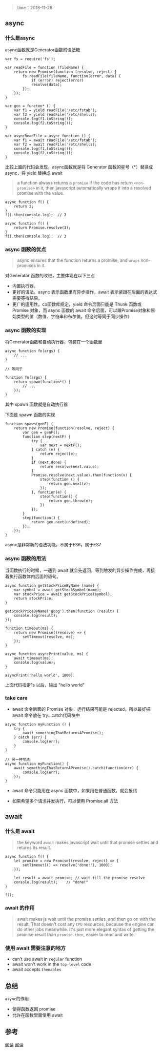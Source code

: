 > time：2018-11-28

## async

### 什么是async

async函数就是Generator函数的语法糖

```
var fs = require('fs');

var readFile = function (fileName) {
    return new Promise(function (resolve, reject) {
        fs.readFile(fileName, function(error, data) {
            if (error) reject(error)
            resolve(data);
        });
    });
}
```

```
var gen = functon* () {
    var f1 = yield readFile('/etc/fstab');
    var f2 = yield readFile('/etc/shells);
    console.log(f1.toString());
    console.log(f2.toString());
}
```

```
var asyncReadFile = async function () {
    var f1 = await readFile('/etc/fstab');
    var f2 = await readFile('/etc/shells);
    console.log(f1.toString());
    console.log(f2.toString());
}
```

比较上面的代码会发现，async函数就是将 Generator 函数的星号（*）替换成 async，将 yield 替换成 await

> a function always returns a `promise`
> if the code has return `<non-promise>` in it, then javascript automatically wraps it into a resolved promise with the value.

```
async function f() {
    return 2;
}
f().then(console.log);  // 2
```

```
async function f() {
    return Promise.resolve(3);
}
f().then(console.log);  // 3
```

### async 函数的优点
> async ensures that the function returns a promise, and `wraps` non-promises in it. 

对Generator 函数的改进，主要体现在以下三点
- 内置执行器。
- 更好的语法。async 表示函数里有异步操作，await 表示紧跟在后面的表达式需要等待结果。
- 更广的适用性。co函数库规定，yield 命令后面只能是 Thunk 函数或 Promise 对象，而 async 函数的 await 命令后面，可以跟Promise对象和原始类型的值（数值、字符串和布尔值，但这时等同于同步操作）


### async 函数的实现
将Generator函数和自动执行器，包装在一个函数里

```
async function fn(args) {
    // ...
}

// 等同于

function fn(args) {
    return spawn(function*() {
        // ...
    });
}
```
其中 spawn 函数就是自动执行器

下面是 spawn 函数的实现

```
function spawn(genF) {
    return new Promise(function(resolve, reject) {
        var gen = genF();
        function step(nextF) {
            try {
                var next = nextF();
            } catch (e) {
                return reject(e);
            }
            if (next.done) {
                return resolve(next.value);
            }
            Promise.resolve(next.value).then(function(v) {
                step(function () {
                    return gen.next(v);
                });
            }, function(e) {
                step(function() {
                    return gen.throw(e);
                })
            });
        }
        step(function() {
            return gen.next(undefined);
        });
    });
}
```

async是非常新的语法功能，不属于ES6，属于ES7

### async 函数的用法
当函数执行的时候，一遇到 await 就会先返回，等到触发的异步操作完成，再接着执行函数体内后面的语句。

```
async function getStockPriceByName (name) {
    var symbol = await getStockSymbol(name);
    var stockPrice = await getStockPrice(symbol);
    return stockPrice;
}

getStockPriceByName('goog').then(function (result) {
    console.log(result);
});
```

```
function timeout(ms) {
    return new Promise((resolve) => {
        setTimeout(resolve, ms);
    });
}

async function asyncPrint(value, ms) {
    await timeout(ms);
    console.log(value);
}

asyncPrint('hello world', 1000);
```
上面代码指定1s 以后，输出 "hello world"

### take care
- await 命令后面的 Promise 对象，运行结果可能是 rejected，所以最好把 await 命令放在 try...catch代码块中
```
async function myFunction () {
    try {
        await somethingThatReturnsAPromise();
    } catch (err) {
        console.log(err);
    }
}

// 另一种写法
async function myFunction() {
    await somethingThatReturnAPromise().catch(function(err) {
        console.log(err);
    });
}
```

- await 命令只能用在 async 函数中，如果用在普通函数，就会报错

- 如果希望多个请求并发执行，可以使用 Promise.all 方法


## await
### 什么是 await
> the keyword `await` makes javascript wait until that promise settles and returns its result.

```
async function f() {
    let promise = new Promise((resolve, reject) => {
        setTimeout(() => resolve('done!'), 1000);
    });
    
    let result = await promise; // wait till the promise resolve
    console.log(result);    // "done!"
}

f();
```

### await 的作用
> await makes js wait until the promise settles, and then go on with the result. 
> That doesn't cost any `CPU` resources, because the engine can do other jobs meanwhile.
> It's just more elegant syntax of getting the promise result than `promise.then`, easier to read and write.

### 使用 await 需要注意的地方
- can't use await in `regular` function 
- await won't work in the `top-level` code
- await accepts `thenables`

## 总结
`async`的作用
- 使得函数返回 promise
- 允许在函数里面使用 await

## 参考
[阅读](http://www.ruanyifeng.com/blog/2015/05/async.html)
[阅读](https://javascript.info/async-await)